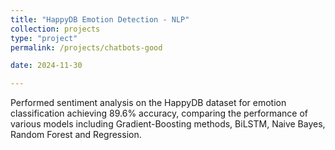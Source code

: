 ```yaml
---
title: "HappyDB Emotion Detection - NLP"
collection: projects
type: "project"
permalink: /projects/chatbots-good

date: 2024-11-30

---
```

Performed sentiment analysis on the HappyDB dataset for emotion classification achieving 89.6% accuracy, comparing the performance of various models including Gradient-Boosting methods, BiLSTM, Naive Bayes, Random Forest and Regression.
